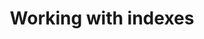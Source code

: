 ---
layout: default
title: Working with indexes
description: Guides to indexes in Firebolt. 
parent: Guides
nav_order: 4
has_toc: false
has_children: true
---